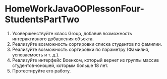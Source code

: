 # HomeWorkJavaOOPlessonFour-StudentsPartTwo

1. Усовершенствуйте класс Group, добавив возможность
интерактивного добавления объекта.
2. Реализуйте возможность сортировки списка студентов по
фамилии.
3. Реализуйте возможность сортировки по параметру
(Фамилия, успеваемость и т. д.).
4. Реализуйте интерфейс Военком, который вернет из группы
массив студентов-юношей, которым больше 18 лет.
5. Протестируйте его работу.
